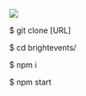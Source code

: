 ![](https://github.com/dngst/brightevents/actions/workflows/ci.yml/badge.svg)

$ git clone [URL]

$ cd brightevents/

$ npm i

$ npm start
